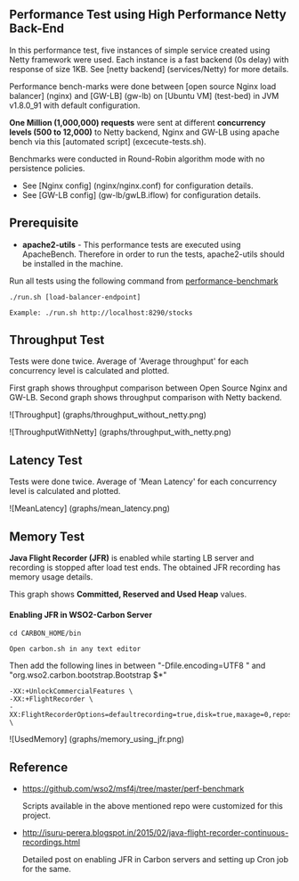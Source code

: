 ## Performance Test using High Performance Netty Back-End

In this performance test, five instances of simple service created using Netty framework were used.  Each instance is a fast backend (0s delay) with response of size 1KB.
See [netty backend] (services/Netty) for more details.  

Performance bench-marks were done between [open source Nginx load balancer] (nginx) and [GW-LB] (gw-lb) on [Ubuntu VM] (test-bed) in JVM v1.8.0_91 with default configuration.

**One Million (1,000,000) requests** were sent at different **concurrency levels (500 to 12,000)** to Netty backend, Nginx and GW-LB using apache bench via this [automated script] (excecute-tests.sh).

Benchmarks were conducted in Round-Robin algorithm mode with no persistence policies.

- See [Nginx config] (nginx/nginx.conf) for configuration details.
- See [GW-LB config] (gw-lb/gwLB.iflow) for configuration details.  

## Prerequisite
* **apache2-utils** - This performance tests are executed using ApacheBench. Therefore in order to run the tests, apache2-utils
should be installed in the machine.

Run all tests using the following command from [performance-benchmark](performance-benchmark)

```
./run.sh [load-balancer-endpoint]
```

`Example: ./run.sh http://localhost:8290/stocks`

## Throughput Test

Tests were done twice.  Average of 'Average throughput' for each concurrency level is calculated and plotted.  

First graph shows throughput comparison between Open Source Nginx and GW-LB.  Second graph shows throughput comparison with Netty backend.

![Throughput] (graphs/throughput_without_netty.png)

![ThroughputWithNetty] (graphs/throughput_with_netty.png)

## Latency Test

Tests were done twice.  Average of 'Mean Latency' for each concurrency level is calculated and plotted.

![MeanLatency] (graphs/mean_latency.png)

## Memory Test</b>

**Java Flight Recorder (JFR)** is enabled while starting LB server and recording is stopped after load test ends.  The obtained JFR recording has memory usage details.

This graph shows **Committed, Reserved and Used Heap** values.

#### Enabling JFR in WSO2-Carbon Server

```
cd CARBON_HOME/bin

Open carbon.sh in any text editor
```

Then add the following lines in between "-Dfile.encoding=UTF8 \" and "org.wso2.carbon.bootstrap.Bootstrap $*"

```
-XX:+UnlockCommercialFeatures \
-XX:+FlightRecorder \
-XX:FlightRecorderOptions=defaultrecording=true,disk=true,maxage=0,repository=./tmp,dumponexit=true,dumponexitpath=./ \
```




![UsedMemory] (graphs/memory_using_jfr.png)
 
## Reference  

- https://github.com/wso2/msf4j/tree/master/perf-benchmark

  Scripts available in the above mentioned repo were customized for this project.

- http://isuru-perera.blogspot.in/2015/02/java-flight-recorder-continuous-recordings.html

  Detailed post on enabling JFR in Carbon servers and setting up Cron job for the same. 

